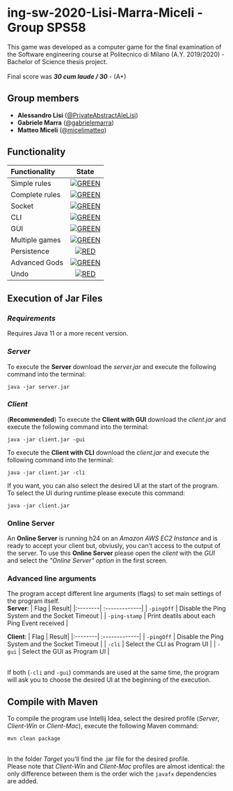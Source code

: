# ing-sw-2020-Lisi-Marra-Miceli - Group SPS58

This game was developed as a computer game for the final examination of the Software engineering course at Politecnico di Milano (A.Y. 2019/2020) - Bachelor of Science thesis project.
<br>
<br>
Final score was ***30 cum laude / 30*** - (A+)
## Group members
- **Alessandro Lisi** ([@PrivateAbstractAleLisi](https://github.com/PrivateAbstractAleLisi)) <br>
- **Gabriele Marra** ([@gabrielemarra](https://github.com/gabrielemarra)) <br>
- **Matteo Miceli** ([@micelimatteo](https://github.com/micelimatteo)) <br>
## Functionality

| Functionality | State |
|:-----------------------|:------------------------------------:|
| Simple rules | [![GREEN](https://placehold.it/15/44bb44/44bb44)](#) |
| Complete rules | [![GREEN](https://placehold.it/15/44bb44/44bb44)](#) |
| Socket | [![GREEN](https://placehold.it/15/44bb44/44bb44)](#) |
| CLI | [![GREEN](https://placehold.it/15/44bb44/44bb44)](#) |
| GUI | [![GREEN](https://placehold.it/15/44bb44/44bb44)](#)|
| Multiple games | [![GREEN](https://placehold.it/15/44bb44/44bb44)](#) |
| Persistence | [![RED](https://placehold.it/15/f03c15/f03c15)](#) |
| Advanced Gods | [![GREEN](https://placehold.it/15/44bb44/44bb44)](#) |
| Undo | [![RED](https://placehold.it/15/f03c15/f03c15)](#) |

## Execution of Jar Files
### *Requirements*
Requires Java 11 or a more recent version.

### *Server*
To execute the **Server** download the *server.jar* and execute the following command into the terminal:
``` 
java -jar server.jar
``` 

### *Client*
(**Recommended**) To execute the **Client with GUI** download the *client.jar* and execute the following command into the terminal:
``` 
java -jar client.jar -gui
``` 

To execute the **Client with CLI** download the *client.jar* and execute the following command into the terminal:
```
java -jar client.jar -cli
``` 

If you want, you can also select the desired UI at the start of the program. To select the UI during runtime please execute this command:
``` 
java -jar client.jar
```

### Online Server

An **Online Server** is running h24 on an *Amazon AWS EC2 Instance* and is ready to accept your client but, obviusly, you can't access to the output of the server.
To use this **Online Server** please open the *client* with the *GUI* and select the *"Online Server" option* in the first screen.

### Advanced line arguments
The program accept different line arguments (flags) to set main settings of the program itself.
<br>
**Server**:
| Flag | Result|
|:--------| :-------------|
| ``-pingOff`` | Disable the Ping System and the Socket Timeout |
| ``-ping-stamp``  | Print deatils about each Ping Event received |

**Client**:
| Flag | Result|
|:--------| :-------------|
| ``-pingOff`` | Disable the Ping System and the Socket Timeout |
| ``-cli``  | Select the CLI as Program UI |
| ``-gui``  | Select the GUI as Program UI |

<br>If both (``-cli`` and ``-gui``) commands are used at the same time, the program will ask you to choose the desired UI at the beginning of the execution.


## Compile with Maven
To compile the program use Intellij Idea, select the desired profile (*Server*, *Client-Win* or *Client-Mac*), execute the following Maven command:
```
mvn clean package
``` 
<br>In the folder *Target* you'll find the .jar file for the desired profile.
<br>Please note that *Client-Win* and *Client-Mac* profiles are almost identical: the only difference between them is the order wich the ``javafx`` dependencies are added.

<!--
[![RED](https://placehold.it/15/f03c15/f03c15)](#)
[![YELLOW](https://placehold.it/15/ffdd00/ffdd00)](#)
[![GREEN](https://placehold.it/15/44bb44/44bb44)](#)
-->

